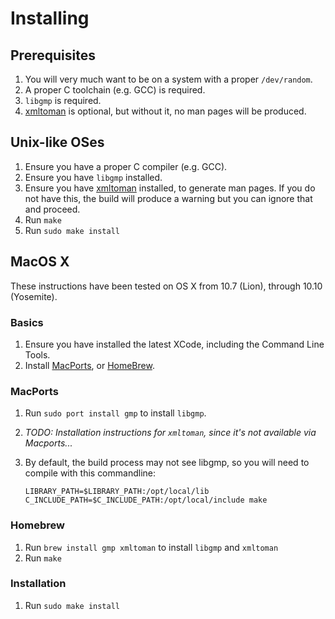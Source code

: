 # Installing

## Prerequisites

1. You will very much want to be on a system with a proper `/dev/random`.
2. A proper C toolchain (e.g. GCC) is required.
3. `libgmp` is required.
4. [xmltoman](http://sourceforge.net/projects/xmltoman/) is optional, but
  without it, no man pages will be produced.


## Unix-like OSes

1. Ensure you have a proper C compiler (e.g. GCC).
2. Ensure you have `libgmp` installed.
3. Ensure you have [xmltoman](http://sourceforge.net/projects/xmltoman/)
  installed, to generate man pages.  If you do not have this, the build will
  produce a warning but you can ignore that and proceed.
4. Run `make`
5. Run `sudo make install`


## MacOS X

These instructions have been tested on OS X from 10.7 (Lion), through 10.10 (Yosemite).

### Basics

1. Ensure you have installed the latest XCode, including the Command Line Tools.
2. Install [MacPorts](http://www.macports.org/), or [HomeBrew](http://mxcl.github.io/homebrew/).

### MacPorts

1. Run `sudo port install gmp` to install `libgmp`.
2. _TODO: Installation instructions for `xmltoman`, since it's not available via Macports..._
3. By default, the build process may not see libgmp, so you will need to
  compile with this commandline:

    `LIBRARY_PATH=$LIBRARY_PATH:/opt/local/lib C_INCLUDE_PATH=$C_INCLUDE_PATH:/opt/local/include make`

### Homebrew

1. Run `brew install gmp xmltoman` to install `libgmp` and `xmltoman`
2. Run `make`

### Installation

1. Run `sudo make install`
